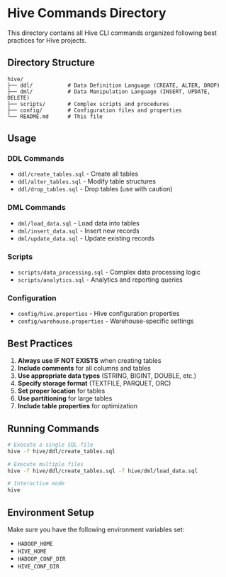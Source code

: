 # Hive Commands Directory

This directory contains all Hive CLI commands organized following best practices for Hive projects.

## Directory Structure

```
hive/
├── ddl/           # Data Definition Language (CREATE, ALTER, DROP)
├── dml/           # Data Manipulation Language (INSERT, UPDATE, DELETE)
├── scripts/       # Complex scripts and procedures
├── config/        # Configuration files and properties
└── README.md      # This file
```

## Usage

### DDL Commands
- `ddl/create_tables.sql` - Create all tables
- `ddl/alter_tables.sql` - Modify table structures
- `ddl/drop_tables.sql` - Drop tables (use with caution)

### DML Commands
- `dml/load_data.sql` - Load data into tables
- `dml/insert_data.sql` - Insert new records
- `dml/update_data.sql` - Update existing records

### Scripts
- `scripts/data_processing.sql` - Complex data processing logic
- `scripts/analytics.sql` - Analytics and reporting queries

### Configuration
- `config/hive.properties` - Hive configuration properties
- `config/warehouse.properties` - Warehouse-specific settings

## Best Practices

1. **Always use IF NOT EXISTS** when creating tables
2. **Include comments** for all columns and tables
3. **Use appropriate data types** (STRING, BIGINT, DOUBLE, etc.)
4. **Specify storage format** (TEXTFILE, PARQUET, ORC)
5. **Set proper location** for tables
6. **Use partitioning** for large tables
7. **Include table properties** for optimization

## Running Commands

```bash
# Execute a single SQL file
hive -f hive/ddl/create_tables.sql

# Execute multiple files
hive -f hive/ddl/create_tables.sql -f hive/dml/load_data.sql

# Interactive mode
hive
```

## Environment Setup

Make sure you have the following environment variables set:
- `HADOOP_HOME`
- `HIVE_HOME`
- `HADOOP_CONF_DIR`
- `HIVE_CONF_DIR`
